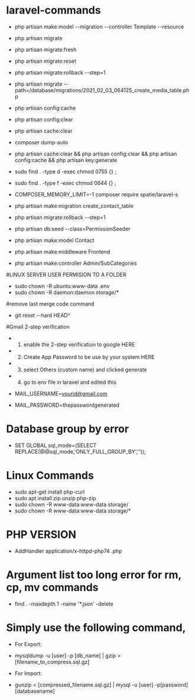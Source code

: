 # laravel-commands

- php artisan make:model --migration --controller Template --resource

- php artisan migrate
- php artisan migrate:fresh
- php artisan migrate:reset
- php artisan migrate:rollback --step=1
- php artisan migrate --path=/database/migrations/2021_02_03_064125_create_media_table.php

- php artisan config:cache
- php artisan config:clear
- php artisan cache:clear

- composer dump-auto
- php artisan cache:clear && php artisan config:clear && php artisan config:cache && php artisan key:generate
    
    


- sudo find . -type d -exec chmod 0755 {} \;
- sudo find . -type f -exec chmod 0644 {} \;
- COMPOSER_MEMORY_LIMIT=-1 composer require spatie/laravel-s
- php artisan make:migration create_contact_table
- php artisan migrate:rollback --step=1
- php artisan db:seed --class=PermissionSeeder
- php artisan make:model Contact
- php artisan make:middleware Frontend
- php artisan make:controller Admin/SubCategories


#LINUX SERVER USER PERMISION TO A FOLDER
- sudo chown -R ubuntu:www-data .env
- sudo chown -R daemon:daemon storage/*


#remove last merge code command
- git reset --hard HEAD^

#Gmail 2-step verification

- 1. enable the 2-step verification to google HERE

- 2. Create App Password to be use by your system HERE

- 3. select Others (custom name) and clicked generate

- 4. go to env file in laravel and edited this

- MAIL_USERNAME=yourid@gmail.com

- MAIL_PASSWORD=thepasswordgenerated

# Database group by error
- SET GLOBAL sql_mode=(SELECT REPLACE(@@sql_mode,'ONLY_FULL_GROUP_BY',''));

# Linux Commands
- sudo apt-get install php-curl
- sudo apt install zip unzip php-zip
- sudo chown -R www-data:www-data storage/
- sudo chown -R www-data:www-data storage/*

# PHP VERSION
- AddHandler application/x-httpd-php74 .php

# Argument list too long error for rm, cp, mv commands
- find . -maxdepth 1 -name '*.json' -delete

# Simply use the following command,

- For Export:

- mysqldump -u [user] -p [db_name] | gzip > [filename_to_compress.sql.gz] 
- For Import:

- gunzip < [compressed_filename.sql.gz]  | mysql -u [user] -p[password] [databasename] 


